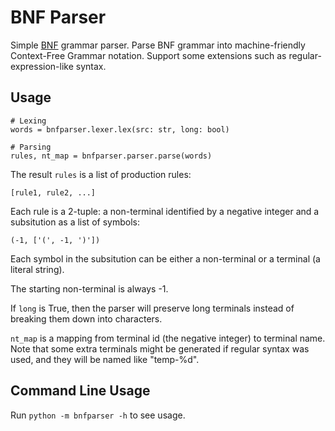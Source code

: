 # BNF Parser

Simple [BNF](https://en.wikipedia.org/wiki/Backus%E2%80%93Naur_form) grammar parser. Parse BNF grammar into machine-friendly Context-Free Grammar notation. Support some extensions such as regular-expression-like syntax.


## Usage

```
# Lexing
words = bnfparser.lexer.lex(src: str, long: bool)

# Parsing
rules, nt_map = bnfparser.parser.parse(words)
```

The result `rules` is a list of production rules:

```
[rule1, rule2, ...]
```

Each rule is a 2-tuple: a non-terminal identified by a negative integer and a subsitution as a list of symbols:

```
(-1, ['(', -1, ')'])
```

Each symbol in the subsitution can be either a non-terminal or a terminal (a literal string).

The starting non-terminal is always -1.

If `long` is True, then the parser will preserve long terminals instead of breaking them down into characters.

`nt_map` is a mapping from terminal id (the negative integer) to terminal name. Note that some extra terminals might be generated if regular syntax was used, and they will be named like "temp-%d".

## Command Line Usage

Run `python -m bnfparser -h` to see usage.
